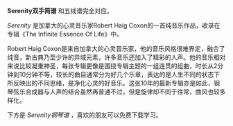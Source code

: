 

**Serenity双手简谱** 和五线谱完全对应。

_Serenity_ 是加拿大的心灵音乐家Robert Haig Coxon的一首纯音乐作品，收录在专辑《The Infinite Essence Of
Life》中。

Robert Haig
Coxon是来自加拿大的心灵音乐家，他的音乐风格很难界定，融合了纯音，新古典乃至少许的异域元素，许多音乐还加入了精彩的人声。他的音乐相对来说比较凝重神圣，每张专辑更像是围绕专辑主题的一组连贯的组曲，时长从2分钟到10分钟不等，较长的曲目通常分为好几个乐章，表达的是人生不同的状态下所反映出的不同思绪，是净化心灵的好音乐。这张10年的最新专辑亦是如此，钢琴弦乐合成器与人声的结合虽然再普通不过，但是旋律却不同于往常，曲风也较多样化。

下方是 _Serenity钢琴谱_ ，喜欢的朋友可以免费下载学习。

